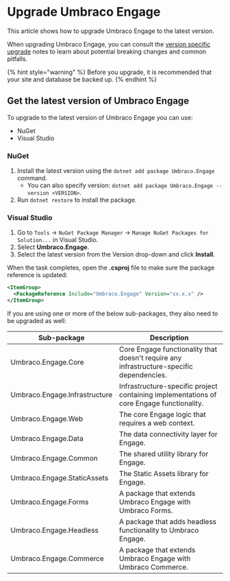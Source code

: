 # Upgrade Umbraco Engage

This article shows how to upgrade Umbraco Engage to the latest version.

When upgrading Umbraco Engage, you can consult the [version specific upgrade](version-specific-upgrade-notes.md) notes to learn about potential breaking changes and common pitfalls.

{% hint style="warning" %}
Before you upgrade, it is recommended that your site and database be backed up.
{% endhint %}

## Get the latest version of Umbraco Engage

To upgrade to the latest version of Umbraco Engage you can use:

* NuGet
* Visual Studio

### NuGet

1. Install the latest version using the `dotnet add package Umbraco.Engage` command.
    * You can also specify version: `dotnet add package Umbraco.Engage --version <VERSION>`.
2. Run `dotnet restore` to install the package.

### Visual Studio

1. Go to `Tools` -> `NuGet Package Manager` -> `Manage NuGet Packages for Solution...` in Visual Studio.
2. Select **Umbraco.Engage**.
3. Select the latest version from the Version drop-down and click **Install**.

When the task completes, open the **.csproj** file to make sure the package reference is updated:

```xml
<ItemGroup>
  <PackageReference Include="Umbraco.Engage" Version="xx.x.x" />
</ItemGroup>
```

If you are using one or more of the below sub-packages, they also need to be upgraded as well:

| Sub-package                   | Description                                                                              |
|-------------------------------|------------------------------------------------------------------------------------------|
| Umbraco.Engage.Core           | Core Engage functionality that doesn't require any infrastructure-specific dependencies. |
| Umbraco.Engage.Infrastructure | Infrastructure-specific project containing implementations of core Engage functionality. |
| Umbraco.Engage.Web            | The core Engage logic that requires a web context.                                       |
| Umbraco.Engage.Data           | The data connectivity layer for Engage.                                                  |
| Umbraco.Engage.Common         | The shared utility library for Engage.                                                   |
| Umbraco.Engage.StaticAssets   | The Static Assets library for Engage.                                                    |
| Umbraco.Engage.Forms          | A package that extends Umbraco Engage with Umbraco Forms.                                |
| Umbraco.Engage.Headless       | A package that adds headless functionality to Umbraco Engage.                            |
| Umbraco.Engage.Commerce       | A package that extends Umbraco Engage with Umbraco Commerce.                             |

